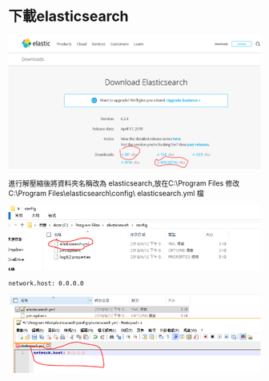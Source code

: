 
下載elasticsearch
====

![](https://github.com/kohak1329/IOT/blob/master/homework/IOTsecurity%20elasticsearch/image/1.PNG)

進行解壓縮後將資料夾名稱改為 elasticsearch,放在C:\Program Files
修改C:\Program Files\elasticsearch\config\ elasticsearch.yml 檔

![](https://github.com/kohak1329/IOT/blob/master/homework/IOTsecurity%20elasticsearch/image/2.PNG)

    network.host: 0.0.0.0
    
![](https://github.com/kohak1329/IOT/blob/master/homework/IOTsecurity%20elasticsearch/image/3.PNG)
